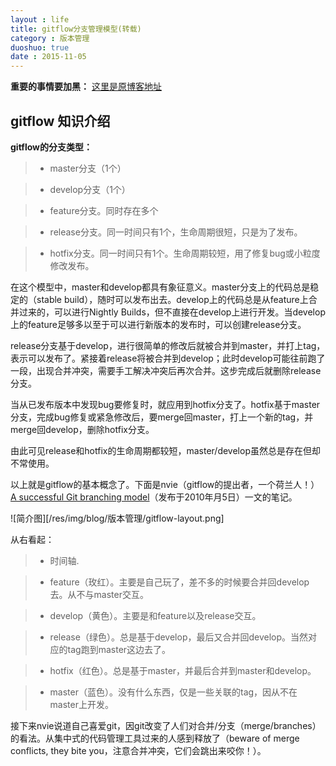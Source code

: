 ```yaml
---
layout : life
title: gitflow分支管理模型(转载)
category : 版本管理
duoshuo: true
date : 2015-11-05
---
```



**重要的事情要加黑：** [这里是原博客地址][0]

<!-- more -->

## gitflow 知识介绍

**gitflow的分支类型：**

> + master分支（1个）

> + develop分支（1个）

> + feature分支。同时存在多个

> + release分支。同一时间只有1个，生命周期很短，只是为了发布。

> + hotfix分支。同一时间只有1个。生命周期较短，用了修复bug或小粒度修改发布。

  在这个模型中，master和develop都具有象征意义。master分支上的代码总是稳定的（stable build），随时可以发布出去。develop上的代码总是从feature上合并过来的，可以进行Nightly Builds，但不直接在develop上进行开发。当develop上的feature足够多以至于可以进行新版本的发布时，可以创建release分支。

  release分支基于develop，进行很简单的修改后就被合并到master，并打上tag，表示可以发布了。紧接着release将被合并到develop；此时develop可能往前跑了一段，出现合并冲突，需要手工解决冲突后再次合并。这步完成后就删除release分支。

 当从已发布版本中发现bug要修复时，就应用到hotfix分支了。hotfix基于master分支，完成bug修复或紧急修改后，要merge回master，打上一个新的tag，并merge回develop，删除hotfix分支。

由此可见release和hotfix的生命周期都较短，master/develop虽然总是存在但却不常使用。

以上就是gitflow的基本概念了。下面是nvie（gitflow的提出者，一个荷兰人！） [A successful Git branching model][1]（发布于2010年月5日）一文的笔记。

![简介图][/res/img/blog/版本管理/gitflow-layout.png]

从右看起：

> + 时间轴.

> + feature（玫红）。主要是自己玩了，差不多的时候要合并回develop去。从不与master交互。

> + develop（黄色）。主要是和feature以及release交互。

> + release（绿色）。总是基于develop，最后又合并回develop。当然对应的tag跑到master这边去了。

> + hotfix（红色）。总是基于master，并最后合并到master和develop。

> + master（蓝色）。没有什么东西，仅是一些关联的tag，因从不在master上开发。

接下来nvie说道自己喜爱git，因git改变了人们对合并/分支（merge/branches）的看法。从集中式的代码管理工具过来的人感到释放了（beware of merge conflicts, they bite you，注意合并冲突，它们会跳出来咬你！）。



[0]: http://www.berlinix.com/it/gitflow.php

[1]: http://nvie.com/posts/a-successful-git-branching-model/
